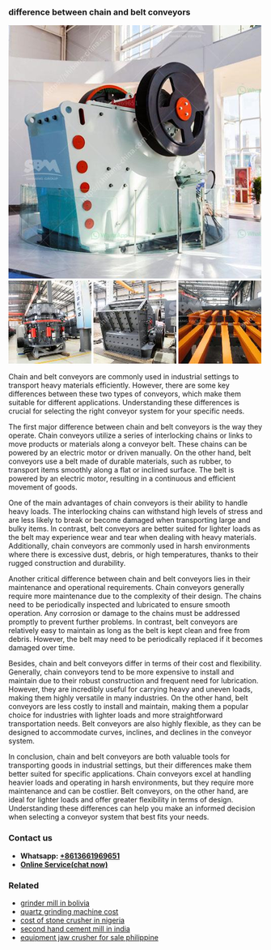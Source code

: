 <h3>difference between chain and belt conveyors</h3><img src='1702260250.jpg' alt=''><p>Chain and belt conveyors are commonly used in industrial settings to transport heavy materials efficiently. However, there are some key differences between these two types of conveyors, which make them suitable for different applications. Understanding these differences is crucial for selecting the right conveyor system for your specific needs.</p><p>The first major difference between chain and belt conveyors is the way they operate. Chain conveyors utilize a series of interlocking chains or links to move products or materials along a conveyor belt. These chains can be powered by an electric motor or driven manually. On the other hand, belt conveyors use a belt made of durable materials, such as rubber, to transport items smoothly along a flat or inclined surface. The belt is powered by an electric motor, resulting in a continuous and efficient movement of goods.</p><p>One of the main advantages of chain conveyors is their ability to handle heavy loads. The interlocking chains can withstand high levels of stress and are less likely to break or become damaged when transporting large and bulky items. In contrast, belt conveyors are better suited for lighter loads as the belt may experience wear and tear when dealing with heavy materials. Additionally, chain conveyors are commonly used in harsh environments where there is excessive dust, debris, or high temperatures, thanks to their rugged construction and durability.</p><p>Another critical difference between chain and belt conveyors lies in their maintenance and operational requirements. Chain conveyors generally require more maintenance due to the complexity of their design. The chains need to be periodically inspected and lubricated to ensure smooth operation. Any corrosion or damage to the chains must be addressed promptly to prevent further problems. In contrast, belt conveyors are relatively easy to maintain as long as the belt is kept clean and free from debris. However, the belt may need to be periodically replaced if it becomes damaged over time.</p><p>Besides, chain and belt conveyors differ in terms of their cost and flexibility. Generally, chain conveyors tend to be more expensive to install and maintain due to their robust construction and frequent need for lubrication. However, they are incredibly useful for carrying heavy and uneven loads, making them highly versatile in many industries. On the other hand, belt conveyors are less costly to install and maintain, making them a popular choice for industries with lighter loads and more straightforward transportation needs. Belt conveyors are also highly flexible, as they can be designed to accommodate curves, inclines, and declines in the conveyor system.</p><p>In conclusion, chain and belt conveyors are both valuable tools for transporting goods in industrial settings, but their differences make them better suited for specific applications. Chain conveyors excel at handling heavier loads and operating in harsh environments, but they require more maintenance and can be costlier. Belt conveyors, on the other hand, are ideal for lighter loads and offer greater flexibility in terms of design. Understanding these differences can help you make an informed decision when selecting a conveyor system that best fits your needs.</p><h3>Contact us</h3><ul><li><strong>Whatsapp:&nbsp;<a href="https://wa.me/8613661969651">+8613661969651</a></strong></li><li><a href="https://swt.shibang-china.com/?git&amp;zhl&amp;difference between chain and belt conveyors"><strong>Online Service(chat now)</strong></a></li></ul><h3>Related</h3><ul><li><a href='grinder mill in bolivia.md'>grinder mill in bolivia</a></li><li><a href='quartz grinding machine cost.md'>quartz grinding machine cost</a></li><li><a href='cost of stone crusher in nigeria.md'>cost of stone crusher in nigeria</a></li><li><a href='second hand cement mill in india.md'>second hand cement mill in india</a></li><li><a href='equipment jaw crusher for sale philippine.md'>equipment jaw crusher for sale philippine</a></li></ul>